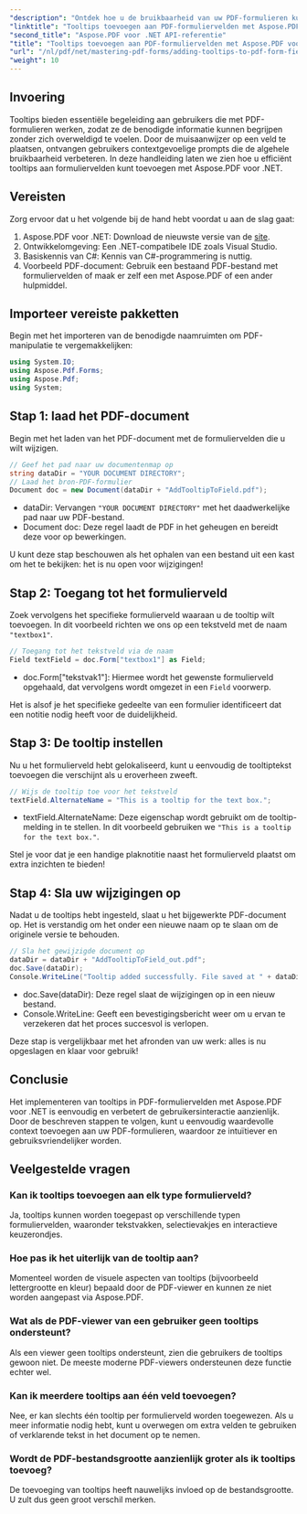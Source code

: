 ```yaml
---
"description": "Ontdek hoe u de bruikbaarheid van uw PDF-formulieren kunt verbeteren door informatieve tooltips toe te voegen aan formuliervelden met Aspose.PDF voor .NET. Deze stapsgewijze handleiding leidt u door het proces."
"linktitle": "Tooltips toevoegen aan PDF-formuliervelden met Aspose.PDF voor .NET"
"second_title": "Aspose.PDF voor .NET API-referentie"
"title": "Tooltips toevoegen aan PDF-formuliervelden met Aspose.PDF voor .NET"
"url": "/nl/pdf/net/mastering-pdf-forms/adding-tooltips-to-pdf-form-fields/"
"weight": 10
---
```


## Invoering

Tooltips bieden essentiële begeleiding aan gebruikers die met PDF-formulieren werken, zodat ze de benodigde informatie kunnen begrijpen zonder zich overweldigd te voelen. Door de muisaanwijzer op een veld te plaatsen, ontvangen gebruikers contextgevoelige prompts die de algehele bruikbaarheid verbeteren. In deze handleiding laten we zien hoe u efficiënt tooltips aan formuliervelden kunt toevoegen met Aspose.PDF voor .NET.

## Vereisten

Zorg ervoor dat u het volgende bij de hand hebt voordat u aan de slag gaat:

1. Aspose.PDF voor .NET: Download de nieuwste versie van de [site](https://releases.aspose.com/pdf/net/).
2. Ontwikkelomgeving: Een .NET-compatibele IDE zoals Visual Studio.
3. Basiskennis van C#: Kennis van C#-programmering is nuttig.
4. Voorbeeld PDF-document: Gebruik een bestaand PDF-bestand met formuliervelden of maak er zelf een met Aspose.PDF of een ander hulpmiddel.

## Importeer vereiste pakketten

Begin met het importeren van de benodigde naamruimten om PDF-manipulatie te vergemakkelijken:

```csharp
using System.IO;
using Aspose.Pdf.Forms;
using Aspose.Pdf;
using System;
```

## Stap 1: laad het PDF-document

Begin met het laden van het PDF-document met de formuliervelden die u wilt wijzigen.

```csharp
// Geef het pad naar uw documentenmap op
string dataDir = "YOUR DOCUMENT DIRECTORY";
// Laad het bron-PDF-formulier
Document doc = new Document(dataDir + "AddTooltipToField.pdf");
```

- dataDir: Vervangen `"YOUR DOCUMENT DIRECTORY"` met het daadwerkelijke pad naar uw PDF-bestand.
- Document doc: Deze regel laadt de PDF in het geheugen en bereidt deze voor op bewerkingen.

U kunt deze stap beschouwen als het ophalen van een bestand uit een kast om het te bekijken: het is nu open voor wijzigingen!

## Stap 2: Toegang tot het formulierveld

Zoek vervolgens het specifieke formulierveld waaraan u de tooltip wilt toevoegen. In dit voorbeeld richten we ons op een tekstveld met de naam `"textbox1"`.

```csharp
// Toegang tot het tekstveld via de naam
Field textField = doc.Form["textbox1"] as Field;
```

- doc.Form["tekstvak1"]: Hiermee wordt het gewenste formulierveld opgehaald, dat vervolgens wordt omgezet in een `Field` voorwerp. 

Het is alsof je het specifieke gedeelte van een formulier identificeert dat een notitie nodig heeft voor de duidelijkheid.

## Stap 3: De tooltip instellen

Nu u het formulierveld hebt gelokaliseerd, kunt u eenvoudig de tooltiptekst toevoegen die verschijnt als u eroverheen zweeft.

```csharp
// Wijs de tooltip toe voor het tekstveld
textField.AlternateName = "This is a tooltip for the text box.";
```

- textField.AlternateName: Deze eigenschap wordt gebruikt om de tooltip-melding in te stellen. In dit voorbeeld gebruiken we `"This is a tooltip for the text box."`.

Stel je voor dat je een handige plaknotitie naast het formulierveld plaatst om extra inzichten te bieden!

## Stap 4: Sla uw wijzigingen op

Nadat u de tooltips hebt ingesteld, slaat u het bijgewerkte PDF-document op. Het is verstandig om het onder een nieuwe naam op te slaan om de originele versie te behouden.

```csharp
// Sla het gewijzigde document op
dataDir = dataDir + "AddTooltipToField_out.pdf";
doc.Save(dataDir);
Console.WriteLine("Tooltip added successfully. File saved at " + dataDir);
```

- doc.Save(dataDir): Deze regel slaat de wijzigingen op in een nieuw bestand.
- Console.WriteLine: Geeft een bevestigingsbericht weer om u ervan te verzekeren dat het proces succesvol is verlopen.

Deze stap is vergelijkbaar met het afronden van uw werk: alles is nu opgeslagen en klaar voor gebruik!

## Conclusie

Het implementeren van tooltips in PDF-formuliervelden met Aspose.PDF voor .NET is eenvoudig en verbetert de gebruikersinteractie aanzienlijk. Door de beschreven stappen te volgen, kunt u eenvoudig waardevolle context toevoegen aan uw PDF-formulieren, waardoor ze intuïtiever en gebruiksvriendelijker worden.

## Veelgestelde vragen

### Kan ik tooltips toevoegen aan elk type formulierveld?
Ja, tooltips kunnen worden toegepast op verschillende typen formuliervelden, waaronder tekstvakken, selectievakjes en interactieve keuzerondjes.

### Hoe pas ik het uiterlijk van de tooltip aan?
Momenteel worden de visuele aspecten van tooltips (bijvoorbeeld lettergrootte en kleur) bepaald door de PDF-viewer en kunnen ze niet worden aangepast via Aspose.PDF.

### Wat als de PDF-viewer van een gebruiker geen tooltips ondersteunt?
Als een viewer geen tooltips ondersteunt, zien die gebruikers de tooltips gewoon niet. De meeste moderne PDF-viewers ondersteunen deze functie echter wel.

### Kan ik meerdere tooltips aan één veld toevoegen?
Nee, er kan slechts één tooltip per formulierveld worden toegewezen. Als u meer informatie nodig hebt, kunt u overwegen om extra velden te gebruiken of verklarende tekst in het document op te nemen.

### Wordt de PDF-bestandsgrootte aanzienlijk groter als ik tooltips toevoeg?
De toevoeging van tooltips heeft nauwelijks invloed op de bestandsgrootte. U zult dus geen groot verschil merken.